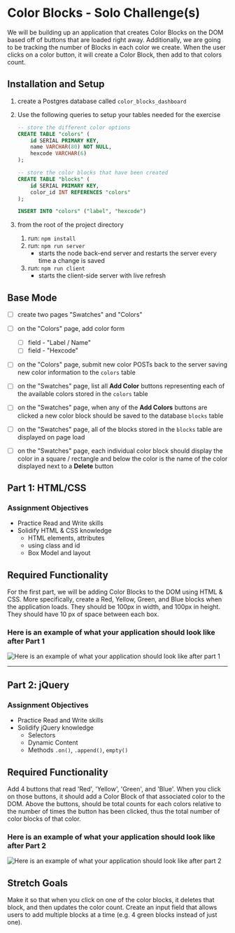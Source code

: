 # Color Blocks - Solo Challenge(s)

We will be building up an application that creates Color Blocks on the DOM based off of buttons that are loaded right away. Additionally, we are going to be tracking the number of Blocks in each color we create. When the user clicks on a color button, it will create a Color Block, then add to that colors count.

## Installation and Setup

1. create a Postgres database called `color_blocks_dashboard`
1. Use the following queries to setup your tables needed for the exercise

    ```sql
    -- store the different color options
    CREATE TABLE "colors" (
        id SERIAL PRIMARY KEY,
        name VARCHAR(80) NOT NULL,
        hexcode VARCHAR(6)
    );

    -- store the color blocks that have been created
    CREATE TABLE "blocks" (
        id SERIAL PRIMARY KEY,
        color_id INT REFERENCES "colors"
    );

    INSERT INTO "colors" ("label", "hexcode")
    ```

1. from the root of the project directory
    1. run: `npm install`
    1. run: `npm run server`
        - starts the node back-end server and restarts the server every time a change is saved
    1. run: `npm run client`
        - starts the client-side server with live refresh


## Base Mode

- [ ] create two pages "Swatches" and "Colors"
- [ ] on the "Colors" page, add color form
    - [ ] field - "Label / Name"
    - [ ] field - "Hexcode"
- [ ] on the "Colors" page, submit new color POSTs back to the server saving new color information to the `colors` table
- [ ] on the "Swatches" page, list all **Add Color** buttons representing each of the available colors stored in the `colors` table
- [ ] on the "Swatches" page, when any of the **Add Colors** buttons are clicked a new color block should be saved to the database `blocks` table
- [ ] on the "Swatches" page, all of the blocks stored in the `blocks` table are displayed on page load
- [ ] on the "Swatches" page, each individual color block should display the color in a square / rectangle and below the color is the name of the color displayed next to a **Delete** button


## Part 1: HTML/CSS

### Assignment Objectives

- Practice Read and Write skills
- Solidify HTML & CSS knowledge
  - HTML elements, attributes
  - using class and id
  - Box Model and layout

## Required Functionality

For the first part, we will be adding Color Blocks to the DOM using HTML & CSS. More specifically, create a Red, Yellow, Green, and Blue blocks when the application loads. They should be 100px in width, and 100px in height. They should have 10 px of space between each box.

### Here is an example of what your application should look like after Part 1

![Here is an example of what your application should look like after part 1](http://i.imgur.com/TRhp9w1.png)


---

## Part 2: jQuery

### Assignment Objectives

- Practice Read and Write skills
- Solidify jQuery knowledge
  - Selectors
  - Dynamic Content
  - Methods `.on()`, `.append()`, `empty()`

## Required Functionality

Add 4 buttons that read 'Red', 'Yellow', 'Green', and 'Blue'. When you click on those buttons, it should add a Color Block of that associated color to the DOM. Above the buttons, should be total counts for each colors relative to the number of times the button has been clicked, thus the total number of color blocks of that color.

### Here is an example of what your application should look like after Part 2

![Here is an example of what your application should look like after part 2](http://i.imgur.com/ChOIEjW.png)

## Stretch Goals

Make it so that when you click on one of the color blocks, it deletes that block, and then updates the color count. Create an input field that allows users to add multiple blocks at a time (e.g. 4 green blocks instead of just one).

